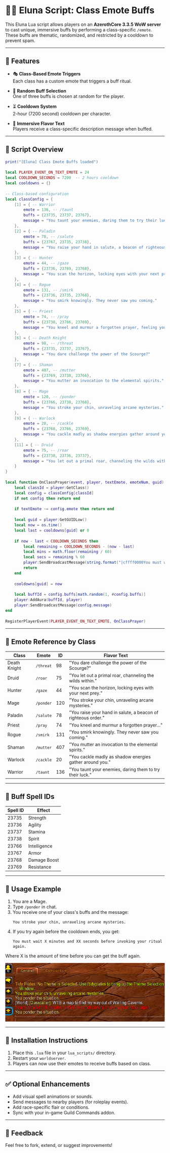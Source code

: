 # 🧙‍♂️ Eluna Script: Class Emote Buffs

This Eluna Lua script allows players on an **AzerothCore 3.3.5 WoW server** to cast unique, immersive buffs by performing a class-specific `/emote`. These buffs are thematic, randomized, and restricted by a cooldown to prevent spam.

---

## 🔧 Features

- 🎭 **Class-Based Emote Triggers**  
  Each class has a custom emote that triggers a buff ritual.

- 🧪 **Random Buff Selection**  
  One of three buffs is chosen at random for the player.

- ⏳ **Cooldown System**  
  2-hour (7200 second) cooldown per character.

- 💬 **Immersive Flavor Text**  
  Players receive a class-specific description message when buffed.

---

## 📜 Script Overview

```lua
print("[Eluna] Class Emote Buffs loaded")

local PLAYER_EVENT_ON_TEXT_EMOTE = 24
local COOLDOWN_SECONDS = 7200  -- 2 hours cooldown
local cooldowns = {}

-- Class-based configuration
local classConfig = {
    [1] = { -- Warrior
        emote = 136, -- /taunt
        buffs = {23735, 23737, 23767},
        message = "You taunt your enemies, daring them to try their luck."
    },
    [2] = { -- Paladin
        emote = 78, -- /salute
        buffs = {23767, 23735, 23738},
        message = "You raise your hand in salute, a beacon of righteous order."
    },
    [3] = { -- Hunter
        emote = 44, -- /gaze
        buffs = {23736, 23769, 23768},
        message = "You scan the horizon, locking eyes with your next prey."
    },
    [4] = { -- Rogue
        emote = 131, -- /smirk
        buffs = {23736, 23735, 23768},
        message = "You smirk knowingly. They never saw you coming."
    },
    [5] = { -- Priest
        emote = 74, -- /pray
        buffs = {23738, 23766, 23769},
        message = "You kneel and murmur a forgotten prayer, feeling your deity’s gaze linger upon you for but a moment."
    },
    [6] = { -- Death Knight
        emote = 98, -- /threat
        buffs = {23735, 23737, 23767},
        message = "You dare challenge the power of the Scourge?"
    },
    [7] = { -- Shaman
        emote = 407, -- /mutter
        buffs = {23769, 23738, 23766},
        message = "You mutter an invocation to the elemental spirits."
    },
    [8] = { -- Mage
        emote = 120, -- /ponder
        buffs = {23766, 23738, 23768},
        message = "You stroke your chin, unraveling arcane mysteries."
    },
    [9] = { -- Warlock
        emote = 20, -- /cackle
        buffs = {23768, 23766, 23769},
        message = "You cackle madly as shadow energies gather around you."
    },
    [11] = { -- Druid
        emote = 75, -- /roar
        buffs = {23738, 23736, 23737},
        message = "You let out a primal roar, channeling the wilds within."
    }
}

local function OnClassPrayer(event, player, textEmote, emoteNum, guid)
    local classId = player:GetClass()
    local config = classConfig[classId]
    if not config then return end

    if textEmote ~= config.emote then return end

    local guid = player:GetGUIDLow()
    local now = os.time()
    local last = cooldowns[guid] or 0

    if now - last < COOLDOWN_SECONDS then
        local remaining = COOLDOWN_SECONDS - (now - last)
        local mins = math.floor(remaining / 60)
        local secs = remaining % 60
        player:SendBroadcastMessage(string.format("|cffff0000You must wait %d minutes and %d seconds before invoking your ritual again.", mins, secs))
        return
    end

    cooldowns[guid] = now

    local buffId = config.buffs[math.random(1, #config.buffs)]
    player:AddAura(buffId, player)
    player:SendBroadcastMessage(config.message)
end

RegisterPlayerEvent(PLAYER_EVENT_ON_TEXT_EMOTE, OnClassPrayer)
```

---

## 💬 Emote Reference by Class

| Class         | Emote       | ID   | Flavor Text |
|---------------|-------------|------|--------------|
| Death Knight  | `/threat`   | 98   | "You dare challenge the power of the Scourge?" |
| Druid         | `/roar`     | 75   | "You let out a primal roar, channeling the wilds within." |
| Hunter        | `/gaze`     | 44   | "You scan the horizon, locking eyes with your next prey." |
| Mage          | `/ponder`   | 120  | "You stroke your chin, unraveling arcane mysteries." |
| Paladin       | `/salute`   | 78   | "You raise your hand in salute, a beacon of righteous order." |
| Priest        | `/pray`     | 74   | "You kneel and murmur a forgotten prayer..." |
| Rogue         | `/smirk`    | 131  | "You smirk knowingly. They never saw you coming." |
| Shaman        | `/mutter`   | 407  | "You mutter an invocation to the elemental spirits." |
| Warlock       | `/cackle`   | 20   | "You cackle madly as shadow energies gather around you." |
| Warrior       | `/taunt`    | 136  | "You taunt your enemies, daring them to try their luck." |

---

## 🎯 Buff Spell IDs

| Spell ID | Effect        |
|----------|---------------|
| 23735    | Strength      |
| 23736    | Agility       |
| 23737    | Stamina       |
| 23738    | Spirit        |
| 23766    | Intelligence  |
| 23767    | Armor         |
| 23768    | Damage Boost  |
| 23769    | Resistance    |

---

## 🏁 Usage Example

1. You are a Mage.
2. Type `/ponder` in chat.
3. You receive one of your class's buffs and the message:
   ```
   You stroke your chin, unraveling arcane mysteries.
   ```
4. If you try again before the cooldown ends, you get:
   ```
   You must wait X minutes and XX seconds before invoking your ritual again.
   ```
Where X is the amount of time before you can get the buff again.

![Example of Emote Buff](./Example.png)

---

## 🧪 Installation Instructions

1. Place this `.lua` file in your `lua_scripts/` directory.
2. Restart your `worldserver`.
3. Players can now use their emotes to receive buffs based on class.

---

## ✅ Optional Enhancements

- Add visual spell animations or sounds.
- Send messages to nearby players (for roleplay events).
- Add race-specific flair or conditions.
- Sync with your in-game Guild Commands addon.

---

## 💬 Feedback

Feel free to fork, extend, or suggest improvements!
